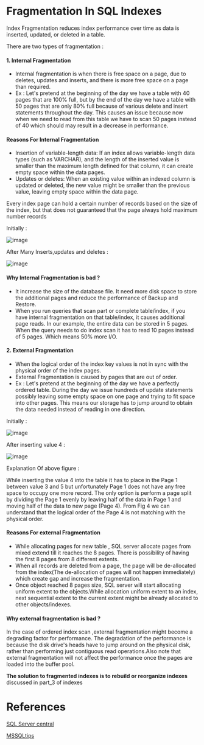 # Fragmentation In SQL Indexes
Index Fragmentation reduces index performance over time as data is inserted, updated, or deleted in a table.

There are two types of fragmentation :
#### 1. Internal Fragmentation 
- Internal fragmentation is when there is free space on a page, due to deletes, updates and inserts, and there is more free space on a page than required.
- Ex : Let's pretend at the beginning of the day we have a table with 40 pages that are 100% full, 
but by the end of the day we have a table with 50 pages that are only 80% full because of various delete and insert statements throughout the day.
This causes an issue because now when we need to read from this table we have to scan 50 pages instead of 40 which should may result in a decrease in performance. 

#### Reasons For Internal Fragmentation 
- Insertion of variable-length data: If an index allows variable-length data types (such as VARCHAR), and the length of the inserted value is smaller than the maximum length defined for that column, it can create empty space within the data pages.
- Updates or deletes: When an existing value within an indexed column is updated or deleted, the new value might be smaller than the previous value, leaving empty space within the data page.

Every index page can hold a certain number of records based on the size of the index, but that does not guaranteed that the page always hold maximum number records

Initially : 

![image](https://github.com/pragyagupta333/SQL_Concepts/assets/125549428/54c58a27-bbf0-49e8-b038-0aa13a86c816)

After Many Inserts,updates and deletes :

![image](https://github.com/pragyagupta333/SQL_Concepts/assets/125549428/e6b60a5e-762d-48e3-b007-5f66a32e44b4)

#### Why Internal Fragmentation is bad ?
- It increase the size of the database file. It need more disk space to store the additional pages and reduce the performance of Backup and Restore.
-  When you run queries that scan part or complete table/index, if you have internal fragmentation on that table/index, it causes additional page reads. 
 In our example, the entire data can be stored in 5 pages. When the query needs to do index scan it has to read 10 pages instead of 5 pages. Which means 50% more I/O.

#### 2. External Fragmentation
 - When the logical order of the index key values is not in sync with the physical order of the index pages.
 - External Fragmentation is caused by pages that are out of order. 
 - Ex : Let's pretend at the beginning of the day we have a perfectly ordered table. During the day we issue hundreds of update statements possibly leaving some empty space on one page and 
 trying to fit space into other pages. This means our storage has to jump around to obtain the data needed instead of reading in one direction.
 
 Initially : 
 
 ![image](https://github.com/pragyagupta333/SQL_Concepts/assets/125549428/077c10b1-5329-44bd-b5aa-bbb9c5d4748d)

After inserting value 4 :

![image](https://github.com/pragyagupta333/SQL_Concepts/assets/125549428/106c9543-254f-459a-a743-e52c9bc4fd4b)

Explanation Of above figure : 

While inserting the value 4 into the table it has to place in the Page 1 between value 3 and 5 but unfortunately Page 1 does not have any free space to occupy one more record. The only option is perform a page split by dividing the Page 1 evenly by leaving half of the data in Page 1 and moving half of the data to new  page (Page 4). From Fig 4 we can understand that the logical order of the Page 4 is not matching with the physical order.

#### Reasons For external Fragmentation 
- While allocating pages for new table , SQL server allocate pages from mixed extend till it reaches the 8 pages. There is possibility of having the first 8 pages from 8 different extents. 
- When all records are deleted from a page, the page will be de-allocated from the index(The de-allocation  of pages will not happen immediately) which create gap and increase the fragmentation.
- Once object reached 8 pages size, SQL server will start allocating uniform extent to the objects.While allocation uniform extent to an index, next sequential extent to the current extent might be already allocated to other objects/indexes.
 
#### Why external fragmentation is bad ?
 In the case of ordered index scan ,external fragmentation might become a degrading factor for performance. The degradation of the performance is because the disk drive's heads have to jump around on the physical disk, rather than performing just contiguous read operations.Also note that external fragmentation will not affect the performance once the pages are loaded into the buffer pool.
 
 
 
 **The solution to fragmented indexes is to rebuild or reorganize indexes** discussed in part_3 of indexes
 
 # References 
 [SQL Server central](https://www.sqlservercentral.com/blogs/sql-server-index-fragmentation-understanding-fragmentation)
 
 [MSSQLtips](https://www.mssqltips.com/sqlservertip/4331/sql-server-index-fragmentation-overview/)
